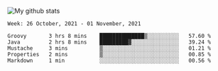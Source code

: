 ![My github stats](https://github-readme-stats.vercel.app/api?username=romvoid95&theme=gruvbox&include_all_commits=true&show_icons=true")

<!--START_SECTION:waka-->
```text
Week: 26 October, 2021 - 01 November, 2021

Groovy       3 hrs 8 mins    ██████████████▒░░░░░░░░░░   57.60 % 
Java         2 hrs 8 mins    █████████▓░░░░░░░░░░░░░░░   39.24 % 
Mustache     3 mins          ▒░░░░░░░░░░░░░░░░░░░░░░░░   01.21 % 
Properties   2 mins          ▒░░░░░░░░░░░░░░░░░░░░░░░░   00.85 % 
Markdown     1 min           ░░░░░░░░░░░░░░░░░░░░░░░░░   00.56 % 
```
<!--END_SECTION:waka-->
